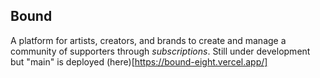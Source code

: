 ## Bound

A platform for artists, creators, and brands to create and manage a community of supporters through *subscriptions*. Still under development but "main" is deployed (here)[https://bound-eight.vercel.app/]

